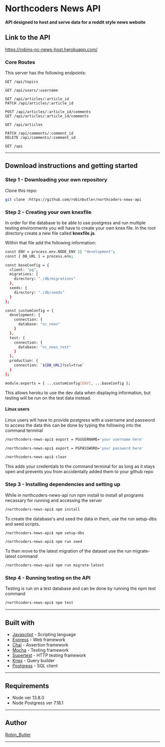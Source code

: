 # Northcoders News API

**API designed to host and serve data for a reddit style news website**

## Link to the API

https://robins-nc-news-host.herokuapp.com/

### Core Routes

This server has the following endpoints:

```http
GET /api/topics

GET /api/users/:username

GET /api/articles/:article_id
PATCH /api/articles/:article_id

POST /api/articles/:article_id/comments
GET /api/articles/:article_id/comments

GET /api/articles

PATCH /api/comments/:comment_id
DELETE /api/comments/:comment_id

GET /api
```

---

## Download instructions and getting started

### Step 1 - Downloading your own repository

Clone this repo:

```bash
git clone :https://github.com/robinbutler/northcoders-news-api
```

### Step 2 - Creating your own knexfile

In order for the database to be able to use postgress and run multiple testing environments you will have to create your own knex file. In the root directory create a new file called **knexfile.js**.

Within that file add the following information:

```bash
const ENV = process.env.NODE_ENV || "development";
const { DB_URL } = process.env;

const baseConfig = {
  client: "pg",
  migrations: {
    directory: "./db/migrations"
  },
  seeds: {
    directory: "./db/seeds"
  }
};

const customConfig = {
  development: {
    connection: {
      database: "nc_news"
    }
  },
  test: {
    connection: {
      database: "nc_news_test"
    }
  },
  production: {
    connection: `${DB_URL}?ssl=true`
  }
};

module.exports = { ...customConfig[ENV], ...baseConfig };
```

This allows heroku to use the dev data when displaying information, but testing will be run on the test data instead.

#### Linux users

Linux users will have to provide postgress with a username and password to access the data this can be done by typing the following into the command terminal

```bash
/northcoders-news-api$ export = PGUSERNAME='your username here'

/northcoders-news-api$ export = PGPASSWORD='your password here'

/northcoders-news-api$ clear
```

This adds your credentials to the command terminal for as long as it stays open and prevents you from accidentally added them to your github repo

### Step 3 - Installing dependencies and setting up

While in northcoders-news-api run npm install to install all programs necassary for running and accessing the server

```bash
/northcoders-news-api$ npm install
```

To create the database's and seed the data in them, use the run setup-dbs and seed scripts.

```bash
/northcoders-news-api$ npm setup-dbs

/northcoders-news-api$ npm run seed
```

To then move to the latest migration of the dataset use the run migrate-latest command

```bash
/northcoders-news-api$ npm run migrate-latest
```

### Step 4 - Running testing on the API

Testing is run on a test database and can be done by running the npm test command

```bash
/northcoders-news-api$ npm test
```

---

## Built with

- [Javasctipt](https://www.javascript.com/) - Scripting language
- [Express](https://expressjs.com/) - Web framework
- [Chai](https://www.npmjs.com/package/chai) - Assertion framework
- [Mocha](https://www.npmjs.com/package/mocha) - Testing framework
- [Supertest](https://www.npmjs.com/package/supertest) - HTTP testing framework
- [Knex](http://knexjs.org/) - Query builder
- [Postgress](https://www.npmjs.com/package/pg) - SQL client

---

## Requirements

- Node ver 13.8.0
- Node Postgress ver 7.18.1

---

## Author

[Robin_Butler](https://github.com/robinbutler)

---
